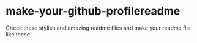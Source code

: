 # make-your-github-profilereadme
Check these stylish and amazing readme files and make your readme file like these
